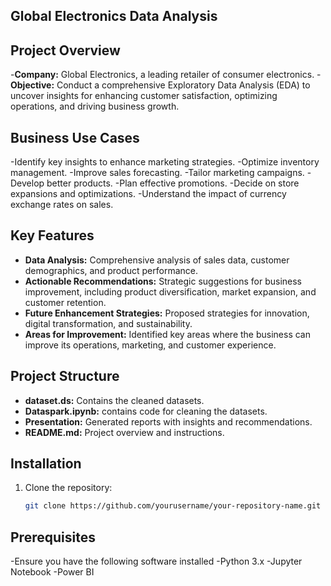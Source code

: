 
## Global Electronics Data Analysis
## Project Overview
-**Company:** Global Electronics, a leading retailer of consumer electronics.
-**Objective:** Conduct a comprehensive Exploratory Data Analysis (EDA) to uncover insights for enhancing customer satisfaction, optimizing operations, and driving business growth.

## Business Use Cases
-Identify key insights to enhance marketing strategies.
-Optimize inventory management.
-Improve sales forecasting.
-Tailor marketing campaigns.
-Develop better products.
-Plan effective promotions.
-Decide on store expansions and optimizations.
-Understand the impact of currency exchange rates on sales.

## Key Features
- **Data Analysis:** Comprehensive analysis of sales data, customer demographics, and product performance.
- **Actionable Recommendations:** Strategic suggestions for business improvement, including product diversification, market expansion, and customer retention.
- **Future Enhancement Strategies:** Proposed strategies for innovation, digital transformation, and sustainability.
- **Areas for Improvement:** Identified key areas where the business can improve its operations, marketing, and customer experience.

## Project Structure
- **dataset.ds:** Contains the cleaned datasets.
- **Dataspark.ipynb:** contains code for cleaning the datasets.
- **Presentation:** Generated reports with insights and recommendations.
- **README.md:** Project overview and instructions.

## Installation
1. Clone the repository:
   ```bash
   git clone https://github.com/yourusername/your-repository-name.git

## Prerequisites
-Ensure you have the following software installed
-Python 3.x
-Jupyter Notebook
-Power BI


